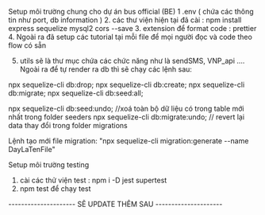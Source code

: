 Setup môi trường chung cho dự án bus official (BE) 
1 .env ( chứa các thông tin như port, db information )
2. các thư viện hiện tại đã cài : npm install express sequelize mysql2 cors --save
3. extension để format code : prettier
4. Ngoài ra đã setup các tutorial tại mỗi file để mọi người đọc và code theo flow có sẵn 

5. utils sẽ là thư mục chứa các chức năng như là sendSMS, VNP_api ....
Ngoài ra để tự render ra db thì sẽ chạy các lệnh sau: 

npx sequelize-cli db:drop; 
npx sequelize-cli db:create;
npx sequelize-cli db:migrate; 
npx sequelize-cli db:seed:all; 

npx sequelize-cli db:seed:undo; //xoá toàn bộ dữ liệu có trong table mới nhất trong folder seeders
npx sequelize-cli db:migrate:undo; // revert lại data thay đổi trong folder migrations

Lệnh tạo mới file migration: "npx sequelize-cli migration:generate --name DayLaTenFile"



Setup môi trường testing 
1. cài các thử viện test : npm i -D jest supertest
2. npm test để chạy test 

--------------------- SẼ UPDATE THÊM SAU ---------------------